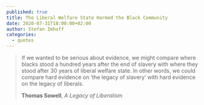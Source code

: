 ```yaml
---
published: true
title: The Liberal Welfare State Harmed the Black Community
date: 2020-07-31T18:00:00+02:00
author: Stefan Imhoff
categories:
  - quotes
---
```


> If we wanted to be serious about evidence, we might compare where blacks stood a hundred years after the end of slavery with where they stood after 30 years of liberal welfare state. In other words, we could compare hard evidence on ‘the legacy of slavery’ with hard evidence on the legacy of liberals.
>
> **Thomas Sowell**, _A Legacy of Liberalism_
